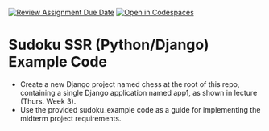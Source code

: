 [![Review Assignment Due Date](https://classroom.github.com/assets/deadline-readme-button-22041afd0340ce965d47ae6ef1cefeee28c7c493a6346c4f15d667ab976d596c.svg)](https://classroom.github.com/a/yvxKsll-)
[![Open in Codespaces](https://classroom.github.com/assets/launch-codespace-2972f46106e565e64193e422d61a12cf1da4916b45550586e14ef0a7c637dd04.svg)](https://classroom.github.com/open-in-codespaces?assignment_repo_id=19421279)
# Sudoku SSR (Python/Django) Example Code
- Create a new Django project named chess at the root of this repo, containing a single Django application named app1, as shown in lecture (Thurs. Week 3).
- Use the provided sudoku_example code as a guide for implementing the midterm project requirements.
